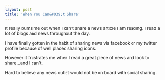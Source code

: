```yaml
---
layout: post
title: 'When You Can&#039;t Share'
---
```

It really bums me out when I can't share a news article I am reading.  I read a lot of blogs and news throughout the day.  

I have finally gotten in the habit of sharing news via facebook or my twitter profile because of well placed sharing icons.

However it frustrates me when I read a great piece of news and look to share...and I can't.

Hard to believe any news outlet would not be on board with social sharing.